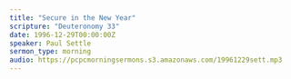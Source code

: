 ```yaml
---
title: "Secure in the New Year"
scripture: "Deuteronomy 33"
date: 1996-12-29T00:00:00Z
speaker: Paul Settle
sermon_type: morning
audio: https://pcpcmorningsermons.s3.amazonaws.com/19961229sett.mp3 
---
```



